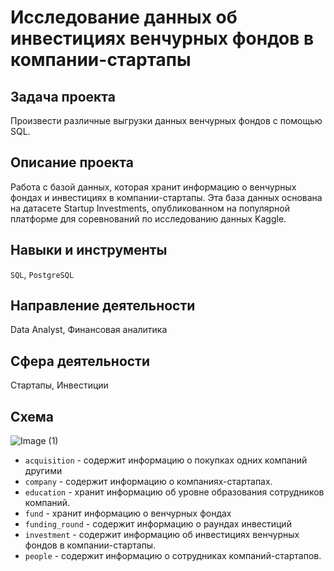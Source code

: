 # Исследование данных об инвестициях венчурных фондов в компании-стартапы
## Задача проекта
Произвести различные выгрузки данных венчурных фондов с помощью SQL.

## Описание проекта
Работа с базой данных, которая хранит информацию о венчурных фондах и инвестициях в компании-стартапы. Эта база данных основана на датасете Startup Investments, опубликованном на популярной платформе для соревнований по исследованию данных Kaggle. 

## Навыки и инструменты
`SQL`, `PostgreSQL`

## Направление деятельности
Data Analyst, Финансовая аналитика

## Сфера деятельности
Стартапы, Инвестиции

## Схема
![Image (1)](https://github.com/Natalya-Strizh/Data_Analyst_Yandex/assets/102370778/3645d5fd-8d01-47cc-870a-19a3a16f634a)

* `acquisition` - содержит информацию о покупках одних компаний другими
* `company` - содержит информацию о компаниях-стартапах.</br>
* `education` - хранит информацию об уровне образования сотрудников компаний.
* `fund` - хранит информацию о венчурных фондах 
* `funding_round` - содержит информацию о раундах инвестиций
* `investment` - содержит информацию об инвестициях венчурных фондов в компании-стартапы.
* `people` - содержит информацию о сотрудниках компаний-стартапов.

